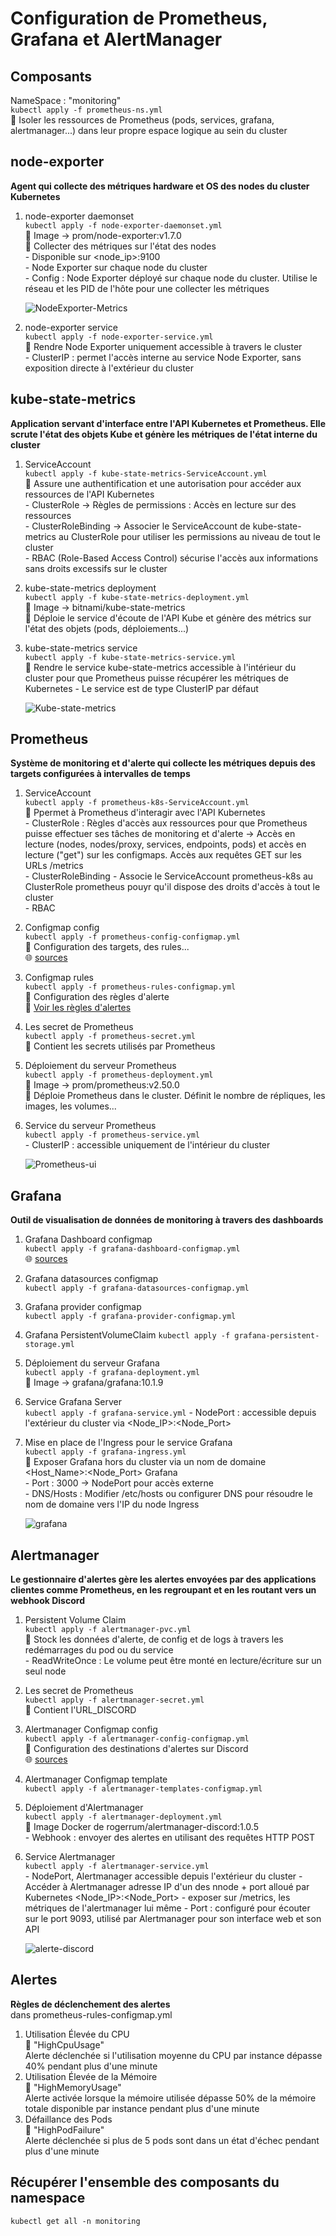 # Configuration de Prometheus, Grafana et AlertManager

## Composants

NameSpace : "monitoring"  
`kubectl apply -f prometheus-ns.yml`  
📑 Isoler les ressources de Prometheus (pods, services, grafana, alertmanager...) dans leur propre espace logique au sein du cluster

## node-exporter

**Agent qui collecte des métriques hardware et OS des nodes du cluster Kubernetes**

1. node-exporter daemonset  
   `kubectl apply -f node-exporter-daemonset.yml`  
   🐋 Image -> prom/node-exporter:v1.7.0  
   📑 Collecter des métriques sur l'état des nodes  
   \- Disponible sur <node_ip>:9100  
   \- Node Exporter sur chaque node du cluster  
   \- Config : Node Exporter déployé sur chaque node du cluster. Utilise le réseau et les PID de l'hôte pour une collecter les métriques

   ![NodeExporter-Metrics](./images/node-exporter.png)

2. node-exporter service  
   `kubectl apply -f node-exporter-service.yml`  
   📑 Rendre Node Exporter uniquement accessible à travers le cluster  
   \- ClusterIP : permet l'accès interne au service Node Exporter, sans exposition directe à l'extérieur du cluster

## kube-state-metrics

**Application servant d'interface entre l'API Kubernetes et Prometheus. Elle scrute l'état des objets Kube et génère les métriques de l'état interne du cluster**

1. ServiceAccount  
   `kubectl apply -f kube-state-metrics-ServiceAccount.yml`  
   📑 Assure une authentification et une autorisation pour accéder aux ressources de l'API Kubernetes  
   \- ClusterRole -> Règles de permissions : Accès en lecture sur des ressources  
   \- ClusterRoleBinding -> Associer le ServiceAccount de kube-state-metrics au ClusterRole pour utiliser les permissions au niveau de tout le cluster  
   \- RBAC (Role-Based Access Control) sécurise l'accès aux informations sans droits excessifs sur le cluster

2. kube-state-metrics deployment  
   `kubectl apply -f kube-state-metrics-deployment.yml`  
   🐋 Image -> bitnami/kube-state-metrics  
   📑 Déploie le service d'écoute de l'API Kube et génère des métrics sur l'état des objets (pods, déploiements...)

3. kube-state-metrics service  
   `kubectl apply -f kube-state-metrics-service.yml`  
   📑 Rendre le service kube-state-metrics accessible à l'intérieur du cluster pour que Prometheus puisse récupérer les métriques de Kubernetes
   \- Le service est de type ClusterIP par défaut

   ![Kube-state-metrics](./images/kube-state-metrics.png)

## Prometheus

**Système de monitoring et d'alerte qui collecte les métriques depuis des targets configurées à intervalles de temps**

1. ServiceAccount  
   `kubectl apply -f prometheus-k8s-ServiceAccount.yml`  
   📑 Ppermet à Prometheus d'interagir avec l'API Kubernetes  
   \- ClusterRole : Règles d'accès aux ressources pour que Prometheus puisse effectuer ses tâches de monitoring et d'alerte -> Accès en lecture (nodes, nodes/proxy, services, endpoints, pods) et accès en lecture ("get") sur les configmaps. Accès aux requêtes GET sur les URLs <ressources>/metrics  
   \- ClusterRoleBinding - Associe le ServiceAccount prometheus-k8s au ClusterRole prometheus pouyr qu'il dispose des droits d'accès à tout le cluster  
   \- RBAC

2. Configmap config  
   `kubectl apply -f prometheus-config-configmap.yml`  
   📑 Configuration des targets, des rules...  
   🌐 [sources](https://prometheus.io/docs/prometheus/latest/configuration/configuration/#kubernetes_sd_config)

3. Configmap rules  
   `kubectl apply -f prometheus-rules-configmap.yml`  
   📑 Configuration des règles d'alerte  
   📑 [Voir les règles d'alertes](#alertes)

4. Les secret de Prometheus  
   `kubectl apply -f prometheus-secret.yml`  
   📑 Contient les secrets utilisés par Prometheus

5. Déploiement du serveur Prometheus  
   `kubectl apply -f prometheus-deployment.yml`  
   🐋 Image -> prom/prometheus:v2.50.0  
   📑 Déploie Prometheus dans le cluster. Définit le nombre de répliques, les images, les volumes...

6. Service du serveur Prometheus  
   `kubectl apply -f prometheus-service.yml`  
   \- ClusterIP : accessible uniquement de l'intérieur du cluster

   ![Prometheus-ui](./images/prometheus-ui.png)

## Grafana

**Outil de visualisation de données de monitoring à travers des dashboards**

1. Grafana Dashboard configmap  
   `kubectl apply -f grafana-dashboard-configmap.yml`  
   🌐 [sources](https://grafana.com/grafana/dashboards)

2. Grafana datasources configmap  
   `kubectl apply -f grafana-datasources-configmap.yml`

3. Grafana provider configmap  
   `kubectl apply -f grafana-provider-configmap.yml`

4. Grafana PersistentVolumeClaim
   `kubectl apply -f grafana-persistent-storage.yml`

5. Déploiement du serveur Grafana  
   `kubectl apply -f grafana-deployment.yml`  
   🐋 Image -> grafana/grafana:10.1.9

6. Service Grafana Server  
   `kubectl apply -f grafana-service.yml`
   \- NodePort : accessible depuis l'extérieur du cluster via <Node_IP>:<Node_Port>

7. Mise en place de l'Ingress pour le service Grafana  
   `kubectl apply -f grafana-ingress.yml`  
   📑 Exposer Grafana hors du cluster via un nom de domaine <Host_Name>:<Node_Port> Grafana  
   \- Port : 3000 -> NodePort pour accès externe  
   \- DNS/Hosts : Modifier /etc/hosts ou configurer DNS pour résoudre le nom de domaine vers l'IP du node Ingress

   ![grafana](./images/grafana.png)

## Alertmanager

**Le gestionnaire d'alertes gère les alertes envoyées par des applications clientes comme Prometheus, en les regroupant et en les routant vers un webhook Discord**

1. Persistent Volume Claim  
   `kubectl apply -f alertmanager-pvc.yml`  
   📑 Stock les données d'alerte, de config et de logs à travers les redémarrages du pod ou du service  
   \- ReadWriteOnce : Le volume peut être monté en lecture/écriture sur un seul node

2. Les secret de Prometheus  
   `kubectl apply -f alertmanager-secret.yml`  
   📑 Contient l'URL_DISCORD

3. Alertmanager Configmap config  
   `kubectl apply -f alertmanager-config-configmap.yml`  
   📑 Configuration des destinations d'alertes sur Discord  
   🌐 [sources](https://prometheus.io/docs/alerting/configuration/)

4. Alertmanager Configmap template  
   `kubectl apply -f alertmanager-templates-configmap.yml`

5. Déploiement d'Alertmanager  
   `kubectl apply -f alertmanager-deployment.yml`  
   🐋 Image Docker de rogerrum/alertmanager-discord:1.0.5  
   \- Webhook : envoyer des alertes en utilisant des requêtes HTTP POST

6. Service Alertmanager  
   `kubectl apply -f alertmanager-service.yml`  
   \- NodePort, Alertmanager accessible depuis l'extérieur du cluster
   \- Accéder à Alertmanager adresse IP d'un des nnode + port alloué par Kubernetes <Node_IP>:<Node_Port>
   \- exposer sur /metrics, les métriques de l'alertmanager lui même
   \- Port : configuré pour écouter sur le port 9093, utilisé par Alertmanager pour son interface web et son API

   ![alerte-discord](./images/alerte-discord.png)

## Alertes

**Règles de déclenchement des alertes**  
dans prometheus-rules-configmap.yml

1. Utilisation Élevée du CPU  
   🚨 "HighCpuUsage"  
   Alerte déclenchée si l'utilisation moyenne du CPU par instance dépasse 40% pendant plus d'une minute
2. Utilisation Élevée de la Mémoire  
   🚨 "HighMemoryUsage"  
   Alerte activée lorsque la mémoire utilisée dépasse 50% de la mémoire totale disponible par instance pendant plus d'une minute
3. Défaillance des Pods  
   🚨 "HighPodFailure"  
   Alerte déclenchée si plus de 5 pods sont dans un état d'échec pendant plus d'une minute

## Récupérer l'ensemble des composants du namespace

`kubectl get all -n monitoring`
